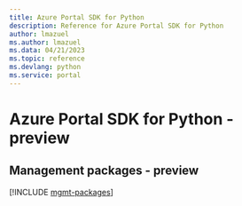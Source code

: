 ```yaml
---
title: Azure Portal SDK for Python
description: Reference for Azure Portal SDK for Python
author: lmazuel
ms.author: lmazuel
ms.data: 04/21/2023
ms.topic: reference
ms.devlang: python
ms.service: portal
---
```

# Azure Portal SDK for Python - preview

## Management packages - preview
[!INCLUDE [mgmt-packages](portal-mgmt-index.md)]